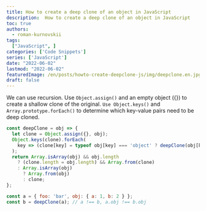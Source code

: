 ```yaml
---
title: How to create a deep clone of an object in JavaScript
description:  How to create a deep clone of an object in JavaScript
toc: true
authors:
  - roman-kurnovskii
tags:
  ["JavaScript", ]
categories: ['Code Snippets']
series: ['JavaScript']
date: "2022-06-02"
lastmod: "2022-06-02"
featuredImage: /en/posts/howto-create-deepclone-js/img/deepclone.en.jpg
draft: false
---
```

We can use recursion. 
Use `Object.assign()` and an empty object ({}) to create a shallow clone of the original. 
`Use Object.keys()` and `Array.prototype.forEach()` to determine which key-value pairs need to be deep cloned.

```js
const deepClone = obj => {
  let clone = Object.assign({}, obj);
  Object.keys(clone).forEach(
    key => (clone[key] = typeof obj[key] === 'object' ? deepClone(obj[key]) : obj[key])
  );
  return Array.isArray(obj) && obj.length
    ? (clone.length = obj.length) && Array.from(clone)
    : Array.isArray(obj)
      ? Array.from(obj)
      : clone;
};
```

```js
const a = { foo: 'bar', obj: { a: 1, b: 2 } };
const b = deepClone(a); // a !== b, a.obj !== b.obj
```